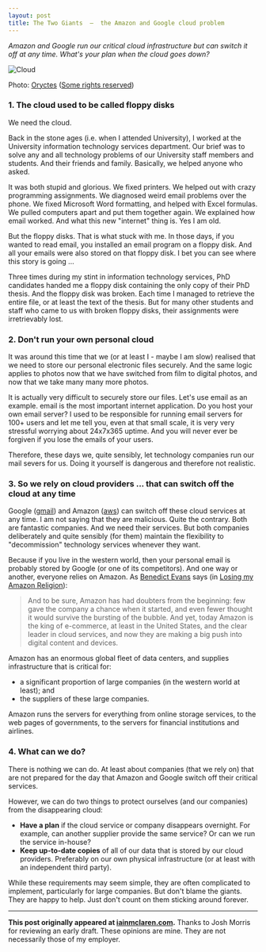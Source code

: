 ```yaml
---
layout: post
title: The Two Giants  —  the Amazon and Google cloud problem
---
```


*Amazon and Google run our critical cloud infrastructure but can switch it off at any time.  What's your plan when the cloud goes down?*

![Cloud](http://iainmclaren.com/public/images/cloud-giants.jpg "Cloud")

Photo: [Oryctes](https://www.flickr.com/photos/danisarda/) ([Some rights reserved](https://creativecommons.org/licenses/by-sa/2.0/))

### 1. The cloud used to be called floppy disks

We need the cloud.

Back in the stone ages (i.e. when I attended University), I worked at the University information technology services department.  Our brief was to solve any and all technology problems of our University staff members and students.  And their friends and family.  Basically, we helped anyone who asked.  

It was both stupid and glorious.  We fixed printers.  We helped out with crazy programming assignments.  We diagnosed weird email problems over the phone.  We fixed Microsoft Word formatting, and helped with Excel formulas.  We pulled computers apart and put them together again.  We explained how email worked.  And what this new "internet" thing is.  Yes I am old.

But the floppy disks.  That is what stuck with me.  In those days, if you wanted to read email, you installed an email program on a floppy disk. And all your emails were also stored on that floppy disk.  I bet you can see where this story is going ...

Three times during my stint in information technology services, PhD candidates handed me a floppy disk containing the only copy of their PhD thesis.  And the floppy disk was broken. Each time I managed to retrieve the entire file, or at least the text of the thesis.  But for many other students and staff who came to us with broken floppy disks, their assignments were irretrievably lost.

### 2. Don't run your own personal cloud

It was around this time that we (or at least I - maybe I am slow) realised that we need to store our personal electronic files securely.  And the same logic applies to photos now that we have switched from film to digital photos, and now that we take many many more photos.  

It is actually very difficult to securely store our files.  Let's use email as an example.  email is the most important internet application.  Do you host your own email server?  I used to be responsible for running email servers for 100+ users and let me tell you, even at that small scale, it is very very stressful worrying about 24x7x365 uptime.  And you will never ever be forgiven if you lose the emails of your users.  

Therefore, these days we, quite sensibly, let technology companies run our mail severs for us. Doing it yourself is dangerous and therefore not realistic.

### 3. So we rely on cloud providers ... that can switch off the cloud at any time

Google ([gmail](http://gmail.com)) and Amazon ([aws](http://aws.amazon.com)) can switch off these cloud services at any time.  I am not saying that they are malicious.  Quite the contrary.  Both are fantastic companies.  And we need their services.  But both companies deliberately and quite sensibly (for them) maintain the flexibility to "decommission" technology services whenever they want.

Because if you live in the western world, then your personal email is probably stored by Google (or one of its competitors).  And one way or another, everyone relies on Amazon.  As [Benedict Evans](http://stratechery.com) says (in [Losing my Amazon Religion](http://stratechery.com/2014/losing-amazon-religion/)):

> And to be sure, Amazon has had doubters from the beginning: few gave the company a chance when it started, and even fewer thought it would survive the bursting of the bubble. And yet, today Amazon is the king of e-commerce, at least in the United States, and the clear leader in cloud services, and now they are making a big push into digital content and devices.

Amazon has an enormous global fleet of data centers, and supplies infrastructure that is critical for:

- a significant proportion of large companies (in the western world at least); and 
- the suppliers of these large companies.  

Amazon runs the servers for everything from online storage services, to the web pages of governments, to the servers for financial institutions and airlines.

### 4. What can we do?   

There is nothing we can do.  At least about companies (that we rely on) that are not prepared for the day that Amazon and Google switch off their critical services.  

However, we can do two things to protect ourselves (and our companies) from the disappearing cloud:

- **Have a plan** if the cloud service or company disappears overnight.  For example, can another supplier provide the same service?  Or can we run the service in-house?
- **Keep up-to-date copies** of all of our data that is stored by our cloud providers.  Preferably on our own physical infrastructure (or at least with an independent third party).

While these requirements may seem simple, they are often complicated to implement, particularly for large companies.  But don't blame the giants.  They are happy to help.  Just don't count on them sticking around forever.

---

**This post originally appeared at [iainmclaren.com](http://iainmclaren.com).** Thanks to Josh Morris for reviewing an early draft.  These opinions are mine.  They are not necessarily those of my employer.